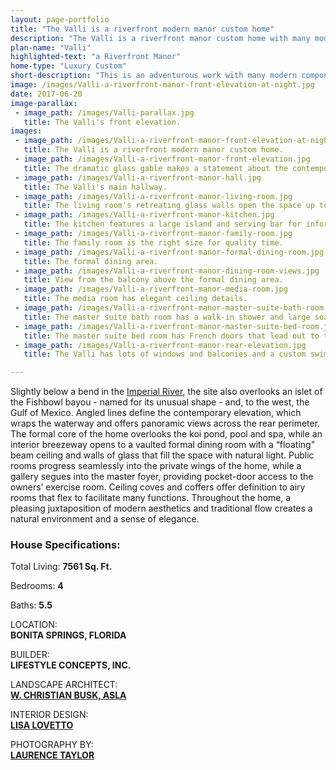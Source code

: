```yaml
---
layout: page-portfolio
title: "The Valli is a riverfront modern manor custom home"
description: "The Valli is a riverfront manor custom home with many modern components as well as an amalgam of fundamental, organic components."
plan-name: "Valli"
highlighted-text: "a Riverfront Manor"
home-type: "Luxury Custom"
short-description: "This is an adventurous work with many modern components as well as an amalgam of fundamental, organic components. The site wraps a bend in the waterway and, naturally, the clients wanted plenty of views, so I designed the forward core of the plan to overlook the southern lagoon and oriented the rear perimeter toward the river. The dramatic glass gable makes a statement about the contemporary nature of the home, yet the rooms are designed to flow easily from one space to another: it’s a very livable home."
image: /images/Valli-a-riverfront-manor-front-elevation-at-night.jpg
date: 2017-06-20
image-parallax:
 - image_path: /images/Valli-parallax.jpg
   title: The Valli's front elevation.
images:
 - image_path: /images/Valli-a-riverfront-manor-front-elevation-at-night.jpg
   title: The Valli is a riverfront modern manor custom home.
 - image_path: /images/Valli-a-riverfront-manor-front-elevation.jpg
   title: The dramatic glass gable makes a statement about the contemporary nature of the home.
 - image_path: /images/Valli-a-riverfront-manor-hall.jpg
   title: The Valli's main hallway.
 - image_path: /images/Valli-a-riverfront-manor-living-room.jpg
   title: The living room's retreating glass walls open the space up tot he outside.
 - image_path: /images/Valli-a-riverfront-manor-kitchen.jpg
   title: The kitchen features a large island and serving bar for informal dining.
 - image_path: /images/Valli-a-riverfront-manor-family-room.jpg
   title: The family room is the right size for quality time.
 - image_path: /images/Valli-a-riverfront-manor-formal-dining-room.jpg
   title: The formal dining area.
 - image_path: /images/Valli-a-riverfront-manor-dining-room-views.jpg
   title: View from the balcony above the formal dining area.
 - image_path: /images/Valli-a-riverfront-manor-media-room.jpg
   title: The media room has elegant ceiling details.
 - image_path: /images/Valli-a-riverfront-manor-master-suite-bath-room.jpg
   title: The master suite bath room has a walk-in shower and large soaking tub.
 - image_path: /images/Valli-a-riverfront-manor-master-suite-bed-room.jpg
   title: The master suite bed room has French doors that lead out to the patio area.
 - image_path: /images/Valli-a-riverfront-manor-rear-elevation.jpg
   title: The Valli has lots of windows and balconies and a custom swimming pool.

---
```


Slightly below a bend in the [Imperial River](http://www.floridarambler.com/florida-canoeing-kayaking-paddling/imperial-river-kayak-trail-bonita-springs/ "the Imerial River, Florida"), the site also overlooks an islet of the Fishbowl bayou - named for its unusual shape - and, to the west, the Gulf of Mexico. Angled lines define the contemporary elevation, which wraps the waterway and offers panoramic views across the rear perimeter. The formal core of the home overlooks the koi pond, pool and spa, while an interior breezeway opens to a vaulted formal dining room with a “floating” beam ceiling and walls of glass that fill the space with natural light. Public rooms progress seamlessly into the private wings of the home, while a gallery segues into the master foyer, providing pocket-door access to the owners’ exercise room. Ceiling coves and coffers offer definition to airy rooms that flex to facilitate many functions. Throughout the home, a pleasing juxtaposition of modern aesthetics and traditional flow creates a natural environment and a sense of elegance.

### House Specifications:
Total Living: **7561 Sq. Ft.**

Bedrooms: **4**

Baths: **5.5**


LOCATION:<br>
**BONITA SPRINGS, FLORIDA**


BUILDER:<br>
**LIFESTYLE CONCEPTS, INC.**


LANDSCAPE ARCHITECT:<br>
**[W. CHRISTIAN BUSK, ASLA](http://www.cbusk.com/ "W. Christian Busk Landscape Architect Inc.")**


INTERIOR DESIGN:<br>
**[LISA LOVETTO](https://lovettodesign.com/ "Lisa Lovetto Interior Designer ")**


PHOTOGRAPHY BY:<br>
**[LAURENCE TAYLOR](http://www.taylorarchitecturalphotography.com "Laurence Taylor Architectural Photography")**
